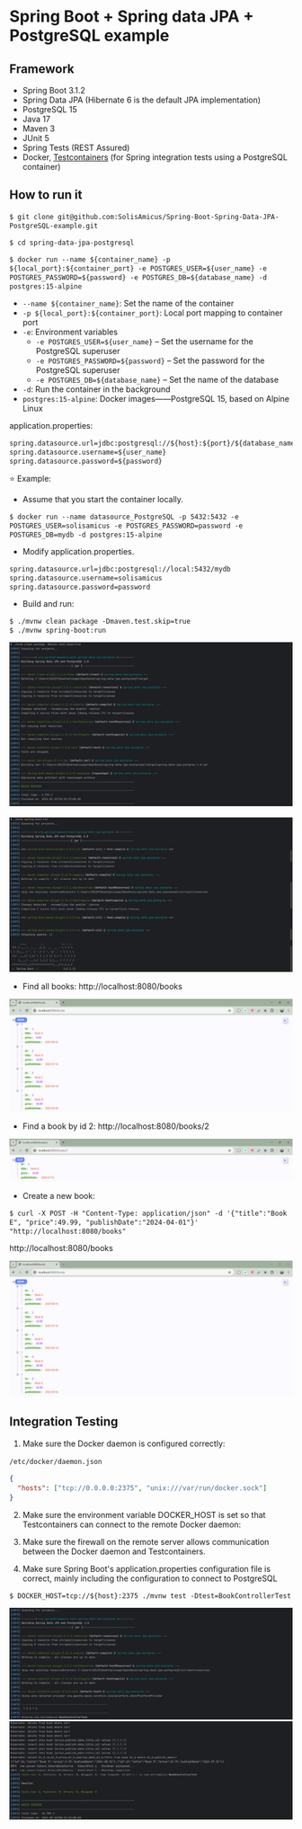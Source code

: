 # Spring Boot + Spring data JPA + PostgreSQL example

## Framework

- Spring Boot 3.1.2
- Spring Data JPA (Hibernate 6 is the default JPA implementation)
- PostgreSQL 15
- Java 17
- Maven 3
- JUnit 5
- Spring Tests (REST Assured)
- Docker, [Testcontainers](https://testcontainers.com/) (for Spring integration tests using a PostgreSQL container)

## How to run it

```shell
$ git clone git@github.com:SolisAmicus/Spring-Boot-Spring-Data-JPA-PostgreSQL-example.git
```

```shell
$ cd spring-data-jpa-postgresql
```

```shell
$ docker run --name ${container_name} -p ${local_port}:${container_port} -e POSTGRES_USER=${user_name} -e POSTGRES_PASSWORD=${password} -e POSTGRES_DB=${database_name} -d postgres:15-alpine
```

- `--name ${container_name}`: Set the name of the container
- `-p ${local_port}:${container_port}`: Local port mapping to container port
- `-e`: Environment variables
  - `-e POSTGRES_USER=${user_name}`  – Set the username for the PostgreSQL superuser
  - `-e POSTGRES_PASSWORD=${password}` – Set the password for the PostgreSQL superuser
  - `-e POSTGRES_DB=${database_name}` – Set the name of the database
- `-d`: Run the container in the background
- `postgres:15-alpine`: Docker images——PostgreSQL 15, based on Alpine Linux

application.properties: 

```properties
spring.datasource.url=jdbc:postgresql://${host}:${port}/${database_name}
spring.datasource.username=${user_name}
spring.datasource.password=${password}
```

:star: ​Example: 

- Assume that you start the container locally.

```shell
$ docker run --name datasource_PostgreSQL -p 5432:5432 -e POSTGRES_USER=solisamicus -e POSTGRES_PASSWORD=password -e POSTGRES_DB=mydb -d postgres:15-alpine
```

- Modify application.properties.

```properties
spring.datasource.url=jdbc:postgresql://local:5432/mydb
spring.datasource.username=solisamicus
spring.datasource.password=password
```

- Build and run:

```shell
$ ./mvnw clean package -Dmaven.test.skip=true
$ ./mvnw spring-boot:run
```

<div align='center'> 
    <img src="images/build.png" style="zoom:50%;" />
    <br>
    <br>
    <img src="images/run.png" style="zoom:50%;" />
</div>

- Find all books: http://localhost:8080/books

<div align='center'> 
    <img src="images/find_all_book.png" style="zoom:50%;" />
</div>

- Find a book by id 2: http://localhost:8080/books/2

<div align='center'> 
    <img src="images/find_a_book_by_id_2.png" style="zoom:50%;" />
</div>

- Create a new book: 

```shell
$ curl -X POST -H "Content-Type: application/json" -d '{"title":"Book E", "price":49.99, "publishDate":"2024-04-01"}' "http://localhost:8080/books"
```

http://localhost:8080/books

<div align='center'> 
    <img src="images/find_all_book_.png" style="zoom:50%;" />
</div>

## Integration Testing

1. Make sure the Docker daemon is configured correctly:

`/etc/docker/daemon.json`

```json
{
  "hosts": ["tcp://0.0.0.0:2375", "unix:///var/run/docker.sock"]
}
```

2. Make sure the environment variable DOCKER_HOST is set so that Testcontainers can connect to the remote Docker daemon:

3. Make sure the firewall on the remote server allows communication between the Docker daemon and Testcontainers.
4. Make sure Spring Boot's application.properties configuration file is correct, mainly including the configuration to connect to PostgreSQL

```shell
$ DOCKER_HOST=tcp://${host}:2375 ./mvnw test -Dtest=BookControllerTest
```

<div align='center'> 
    <img src="images/integration_testing_1.png" style="zoom:50%;" />
</div>

<div align='center'> 
    <img src="images/integration_testing_2.png" style="zoom:50%;" />
</div>

